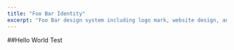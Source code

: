 ```yaml
---
title: "Foo Bar Identity"
excerpt: "Foo Bar design system including logo mark, website design, and branding applications."
---
```


##Hello World
Test